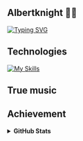 ## Albertknight 🤖👋
[![Typing SVG](https://readme-typing-svg.demolab.com?font=Fira+Code&weight=600&size=32&letterSpacing=-1px&pause=1500&background=FF20A100&vCenter=true&width=700&height=60&lines=Albertknight's+introduce;A+novice+at+web+front-end+development)](https://git.io/typing-svg)




## Technologies
[![My Skills](https://skillicons.dev/icons?i=ae,pr,ai,phpstorm,pycharm,idea,react,vite,vscode)](https://skillicons.dev)

## True music

## Achievement
<details>
 <summary><b>GitHub Stats</b></summary>
  <br/>
 
  ![Anurag's GitHub stats](https://github-readme-stats.vercel.app/api?username=AlBERTKNIGHT2023&theme=dark&show_icons=true)
</details>
 
<!--
**Albertknight2023/Albertknight2023** is a ✨ _special_ ✨ repository because its `README.md` (this file) appears on your GitHub profile.
Here are some ideas to get you started:

- 🔭 I’m currently working on ...
- 🌱 I’m currently learning ...
- 👯 I’m looking to collaborate on ...
- 🤔 I’m looking for help with ...
- 💬 Ask me about ...
- 📫 How to reach me: ...
- 😄 Pronouns: ...
- ⚡ Fun fact: ...
-->
